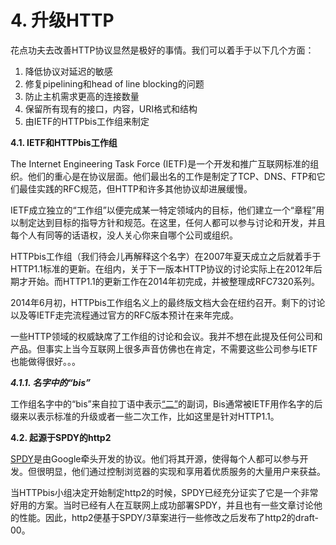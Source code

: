 # 4. 升级HTTP

花点功夫去改善HTTP协议显然是极好的事情。我们可以着手于以下几个方面：

  1. 降低协议对延迟的敏感
  2. 修复pipelining和head of line blocking的问题
  3. 防止主机需求更高的连接数量
  4. 保留所有现有的接口，内容，URI格式和结构
  5. 由IETF的HTTPbis工作组来制定  <!-- 这一段有点莫名其妙 -->

**4.1. IETF和HTTPbis工作组**

The Internet Engineering Task Force (IETF)是一个开发和推广互联网标准的组织。他们的重心是在协议层面。他们最出名的工作是制定了TCP、DNS、FTP和它们最佳实践的RFC规范，但HTTP和许多其他协议却进展缓慢。<!-- 最后一句话不太好 -->

IETF成立独立的“工作组”以便完成某一特定领域内的目标，他们建立一个“章程”用以制定达到目标的指导方针和规范。在这里，任何人都可以参与讨论和开发，并且每个人有同等的话语权，没人关心你来自哪个公司或组织。

HTTPbis工作组（我们待会儿再解释这个名字）在2007年夏天成立之后就着手于HTTP1.1标准的更新。在组内，关于下一版本HTTP协议的讨论实际上在2012年后期才开始。而HTTP1.1的更新工作在2014年初完成，并被整理成RFC7320系列。

2014年6月初，HTTPbis工作组名义上的最终版文档大会在纽约召开。剩下的讨论以及等IETF走完流程通过官方的RFC版本预计在来年完成。<!-- 这一段有点别扭 -->

一些HTTP领域的权威缺席了工作组的讨论和会议。我并不想在此提及任何公司和产品。但事实上当今互联网上很多声音仿佛也在肯定，不需要这些公司参与IETF也能做得很好。。。

***4.1.1. 名字中的“bis”***

工作组名字中的“bis”来自拉丁语中表示[“二”](http://en.wiktionary.org/wiki/bis#Latin)的副词，Bis通常被IETF用作名字的后缀来以表示标准的升级或者一些二次工作，比如这里是针对HTTP1.1。

**4.2. 起源于SPDY的http2**

[SPDY](http://en.wikipedia.org/wiki/SPDY)是由Google牵头开发的协议。他们将其开源，使得每个人都可以参与开发。但很明显，他们通过控制浏览器的实现和享用着优质服务的大量用户来获益。<!-- 这一句段翻译的怪怪的 -->

当HTTPbis小组决定开始制定http2的时候，SPDY已经充分证实了它是一个非常好用的方案。当时已经有人在互联网上成功部署SPDY，并且也有一些文章讨论他的性能。因此，http2便基于SPDY/3草案进行一些修改之后发布了http2的draft-00。

<!-- Review备注：有几段怪怪的，已标出 -->